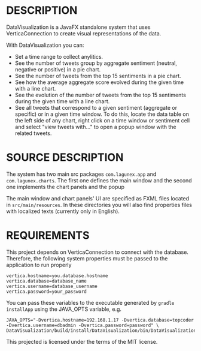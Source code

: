 DESCRIPTION
===========

DataVisualization is a JavaFX standalone system that uses VerticaConnection to create visual representations
of the data.

With DataVisualization you can:

- Set a time range to collect anylitics.
- See the number of tweets group by aggregate sentiment (neutral, negative or positive) in a pie chart.
- See the number of tweets from the top 15 sentiments in a pie chart.
- See how the average aggregate score evolved during the given time with a line chart.
- See the evolution of the number of tweets from the top 15 sentiments during the given time with a line chart.
- See all tweets that correspond to a given sentiment (aggregate or specific) or in a given time window.
  To do this, locate the data table on the left side of any chart, right click on a time window or sentiment cell
  and select "view tweets with..." to open a popup window with the related tweets.

SOURCE DESCRIPTION
==================

The system has two main src packages `com.lagunex.app` and `com.lagunex.charts`.
The first one defines the main window and the second one implements the chart panels and the popup

The main window and chart panels' UI are specified as FXML files located in `src/main/resources`. In these directories
you will also find properties files with localized texts (currently only in English).

REQUIREMENTS
============

This project depends on VerticaConnection to connect with the database. Therefore, the following system properties
must be passed to the application to run properly

    vertica.hostname=you.database.hostname
    vertica.database=database_name
    vertica.username=database_username
    vertica.password=your_password

You can pass these variables to the executable generated by `gradle installApp` using the JAVA_OPTS variable, e.g.

    JAVA_OPTS="-Dvertica.hostname=192.168.1.17 -Dvertica.database=topcoder -Dvertica.username=dbadmin -Dvertica.password=password" \
    DataVisualization/build/install/DataVisualization/bin/DataVisualization

This projected is licensed under the terms of the MIT license.
